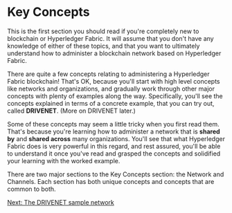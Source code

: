 # Key Concepts

This is the first section you should read if you're completely new to blockchain or Hyperledger Fabric. It will assume that you don't have any knowledge of either of these topics, and that you want to ultimately understand how to administer a blockchain network based on Hyperledger Fabric.

There are quite a few concepts relating to administering a Hyperledger Fabric blockchain! That's OK, because you'll start with high level concepts like networks and organizations, and gradually work through other major concepts with plenty of examples along the way. Specifically, you'll see the concepts explained in terms of a concrete example, that you can try out, called **DRIVENET**. (More on DRIVENET later.)

Some of these concepts may seem a little tricky when you first read them. That's because you're learning how to administer a network that is **shared by** and **shared across** many organizations. You'll see that what Hyperledger Fabric does is very powerful in this regard, and rest assured, you'll be able to understand it once you've read and grasped the concepts and solidified your learning with the worked example.

There are two major sections to the Key Concepts section: the Network and Channels. Each section has both unique concepts and concepts that are common to both.

[Next: The DRIVENET sample network](./DriveNetSampleNetwork.md)
